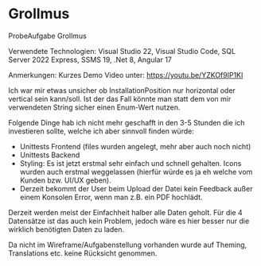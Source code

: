 # Grollmus
ProbeAufgabe Grollmus

Verwendete Technologien:
Visual Studio 22, Visual Studio Code, SQL Server 2022 Express, SSMS 19, .Net 8, Angular 17

Anmerkungen:
Kurzes Demo Video unter: https://youtu.be/YZKOf9IP1KI

Ich war mir etwas unsicher ob InstallationPosition nur horizontal oder vertical sein kann/soll. Ist der das Fall könnte man statt dem von mir verwendeten String sicher einen Enum-Wert nutzen.

Folgende Dinge hab ich nicht mehr geschafft in den 3-5 Stunden die ich investieren sollte, welche ich aber sinnvoll finden würde:
- Unittests Frontend (files wurden angelegt, mehr aber auch noch nicht)
- Unittests Backend
- Styling: Es ist jetzt erstmal sehr einfach und schnell gehalten. Icons wurden auch erstmal weggelassen (hierfür würde es ja eh welche vom Kunden bzw. UI/UX geben).
- Derzeit bekommt der User beim Upload der Datei kein Feedback außer einem Konsolen Error, wenn man z.B. ein PDF hochlädt.

Derzeit werden meist der Einfachheit halber alle Daten geholt. Für die 4 Datensätze ist das auch kein Problem, jedoch wäre es hier besser nur die wirklich benötigten Daten zu laden.

Da nicht im Wireframe/Aufgabenstellung vorhanden wurde auf Theming, Translations etc. keine Rücksicht genommen.
  

